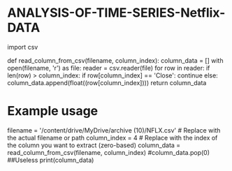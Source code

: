 # ANALYSIS-OF-TIME-SERIES-Netflix-DATA

import csv

def read_column_from_csv(filename, column_index):
    column_data = []
    with open(filename, 'r') as file:
        reader = csv.reader(file)
        for row in reader:
            if len(row) > column_index:
              if row[column_index] == 'Close':
                continue
              else:
                column_data.append(float((row[column_index])))
    return column_data

# Example usage
filename = '/content/drive/MyDrive/archive (10)/NFLX.csv'  # Replace with the actual filename or path
column_index = 4  # Replace with the index of the column you want to extract (zero-based)
column_data = read_column_from_csv(filename, column_index)
#column_data.pop(0)    ##Useless
print(column_data)
